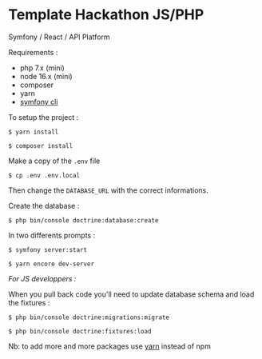 # Template Hackathon JS/PHP

Symfony / React / API Platform

Requirements :

- php 7.x (mini)
- node 16.x (mini)
- composer
- yarn
- [symfony cli](https://symfony.com/download) 

To setup the project :

```shell
$ yarn install
```

```shell
$ composer install
```

Make a copy of the `.env` file

```shell
$ cp .env .env.local
```

Then change the `DATABASE_URL` with the correct informations.

Create the database : 

```shell
$ php bin/console doctrine:database:create
```

In two differents prompts :

```shell
$ symfony server:start
```
```shell
$ yarn encore dev-server
```

_For JS developpers :_

When you pull back code you'll need to update database schema and load the fixtures :

```shell
$ php bin/console doctrine:migrations:migrate
```

```shell
$ php bin/console doctrine:fixtures:load
```

Nb: to add more and more packages use [yarn](https://yarnpkg.com/) instead of npm
